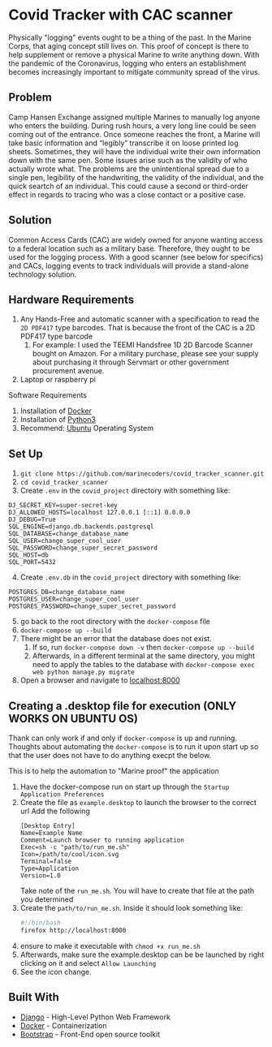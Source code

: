 # Covid Tracker with CAC scanner

Physically "logging" events ought to be a thing of the past. In the Marine Corps, that aging concept still lives on. This proof of 
concept is there to help supplement or remove a physical Marine to write anything down. With the pandemic of the Coronavirus, 
logging who enters an establishment becomes increasingly important to mitigate community spread of the virus.

## Problem

Camp Hansen Exchange assigned multiple Marines to manually log anyone who enters the building. During rush hours, a very long line 
could be seen coming out of the entrance. Once someone reaches the front, a Marine will take basic information and “legibly” 
transcribe it on loose printed log sheets. Sometimes, they will have the individual write their own information down with the same pen. Some issues arise such as the validity of who actually wrote what. The problems are the unintentional spread due 
to a single pen, legibility of the handwriting, the validity of the individual, and the quick seartch of an individual. This could cause a second or third-order 
effect in regards to tracing who was a close contact or a positive case.

## Solution

Common Access Cards (CAC) are widely owned for anyone wanting access to a federal location such as a military base. Therefore, they ought to be used for the logging process. With a good scanner (see below for specifics) 
and CACs, logging events to track individuals will provide a stand-alone technology solution.

## Hardware Requirements

1. Any Hands-Free and automatic scanner with a specification to read the `2D PDF417` type barcodes. That is because the front of the CAC is a 2D PDF417 type barcode
   1. For example: I used the TEEMI Handsfree 1D 2D Barcode Scanner bought on Amazon. For a military purchase, please see your supply about purchasing it through Servmart or other government procurement avenue.
2. Laptop or raspberry pi

Software Requirements

1. Installation of [Docker](https://docs.docker.com/get-docker/)
1. Installation of [Python3](https://www.python.org/downloads/)
1. Recommend: [Ubuntu](https://ubuntu.com/#download) Operating System

## Set Up
1. `git clone https://github.com/marinecoders/covid_tracker_scanner.git`
2. `cd covid_tracker_scanner`
3. Create `.env` in the `covid_project` directory with something like:
```.env
DJ_SECRET_KEY=super-secret-key
DJ_ALLOWED_HOSTS=localhost 127.0.0.1 [::1] 0.0.0.0
DJ_DEBUG=True
SQL_ENGINE=django.db.backends.postgresql
SQL_DATABASE=change_database_name
SQL_USER=change_super_cool_user
SQL_PASSWORD=change_super_secret_password
SQL_HOST=db
SQL_PORT=5432
```
4. Create `.env.db` in the `covid_project` directory with something like:

```.env
POSTGRES_DB=change_database_name
POSTGRES_USER=change_super_cool_user
POSTGRES_PASSWORD=change_super_secret_password
```

5. go back to the root directory with the `docker-compose` file
1. `docker-compose up --build`
3. There might be an error that the database does not exist.
   1. If so, run `docker-compose down -v` then `docker-compose up --build`
   2. Afterwards, in a different terminal at the same directory, you might need to apply the tables to the database with `docker-compose exec web python manage.py migrate`
4. Open a browser and navigate to [localhost:8000](http://localhost:8000/)


## Creating a .desktop file for execution (ONLY WORKS ON UBUNTU OS)
Thank can only work if and only if `docker-compose` is up and running. Thoughts about automating the `docker-compose` is to run it upon start up so that the user does not have to do anything execpt the below.

This is to help the automation to "Marine proof" the application
1. Have the docker-compose run on start up through the `Startup Application Preferences`
1. Create the file as `example.desktop` to launch the browser to the correct url
   Add the following
   ```
   [Desktop Entry]
   Name=Example Name
   Comment=Launch browser to running application
   Exec=sh -c "path/to/run_me.sh"
   Icon=/path/to/cool/icon.svg
   Terminal=false
   Type=Application
   Version=1.0
   ```   
   Take note of the `run_me.sh`. You will have to create that file at the path you determined
1. Create the `path/to/run_me.sh`. Inside it should look something like:
   ```bash
   #!/bin/bash
   firefox http://localhost:8000   
   ```
2. ensure to make it executable with `chmod +x run_me.sh`
1. Afterwards, make sure the example.desktop can be be launched by right clicking on it and select `Allow Launching`
1. See the icon change.

## Built With

* [Django](https://www.djangoproject.com/) - High-Level Python Web Framework
* [Docker](https://www.docker.com/) - Containerization
* [Bootstrap](https://getbootstrap.com/) - Front-End open source toolkit
